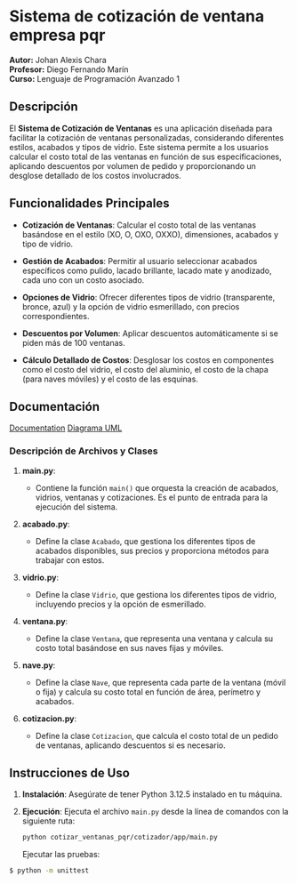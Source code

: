 # Sistema de cotización de ventana empresa pqr

**Autor:** Johan Alexis Chara  
**Profesor:** Diego Fernando Marín  
**Curso:** Lenguaje de Programación Avanzado 1

## Descripción

El **Sistema de Cotización de Ventanas** es una aplicación diseñada para facilitar la cotización de ventanas personalizadas, considerando diferentes estilos, acabados y tipos de vidrio. Este sistema permite a los usuarios calcular el costo total de las ventanas en función de sus especificaciones, aplicando descuentos por volumen de pedido y proporcionando un desglose detallado de los costos involucrados.

## Funcionalidades Principales

- **Cotización de Ventanas**: Calcular el costo total de las ventanas basándose en el estilo (XO, O, OXO, OXXO), dimensiones, acabados y tipo de vidrio.

- **Gestión de Acabados**: Permitir al usuario seleccionar acabados específicos como pulido, lacado brillante, lacado mate y anodizado, cada uno con un costo asociado.

- **Opciones de Vidrio**: Ofrecer diferentes tipos de vidrio (transparente, bronce, azul) y la opción de vidrio esmerillado, con precios correspondientes.

- **Descuentos por Volumen**: Aplicar descuentos automáticamente si se piden más de 100 ventanas.

- **Cálculo Detallado de Costos**: Desglosar los costos en componentes como el costo del vidrio, el costo del aluminio, el costo de la chapa (para naves móviles) y el costo de las esquinas.

## Documentación

[Documentation](docs/REQUIREMENTS.md)
[Diagrama UML](docs/img/cotizar_ventanas_pqr.png)

### Descripción de Archivos y Clases

1. **main.py**:

   - Contiene la función `main()` que orquesta la creación de acabados, vidrios, ventanas y cotizaciones. Es el punto de entrada para la ejecución del sistema.

2. **acabado.py**:

   - Define la clase `Acabado`, que gestiona los diferentes tipos de acabados disponibles, sus precios y proporciona métodos para trabajar con estos.

3. **vidrio.py**:

   - Define la clase `Vidrio`, que gestiona los diferentes tipos de vidrio, incluyendo precios y la opción de esmerillado.

4. **ventana.py**:

   - Define la clase `Ventana`, que representa una ventana y calcula su costo total basándose en sus naves fijas y móviles.

5. **nave.py**:

   - Define la clase `Nave`, que representa cada parte de la ventana (móvil o fija) y calcula su costo total en función de área, perímetro y acabados.

6. **cotizacion.py**:
   - Define la clase `Cotizacion`, que calcula el costo total de un pedido de ventanas, aplicando descuentos si es necesario.

## Instrucciones de Uso

1. **Instalación**: Asegúrate de tener Python 3.12.5 instalado en tu máquina.

2. **Ejecución**: Ejecuta el archivo `main.py` desde la línea de comandos con la siguiente ruta:
   ```bash
   python cotizar_ventanas_pqr/cotizador/app/main.py
   ```
   Ejecutar las pruebas:

```bash
$ python -m unittest
```